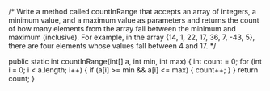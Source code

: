 /*
  Write a method called countInRange that accepts an array of integers, 
  a minimum value, and a maximum value as parameters and returns the count 
  of how many elements from the array fall between the minimum and maximum 
  (inclusive). For example, in the array {14, 1, 22, 17, 36, 7, -43, 5}, 
  there are four elements whose values fall between 4 and 17.
*/

public static int countInRange(int[] a, int min, int max) {
    int count = 0;
    for (int i = 0; i < a.length; i++) {
        if (a[i] >= min && a[i] <= max) {
            count++;
        }
    }
    return count;
}

